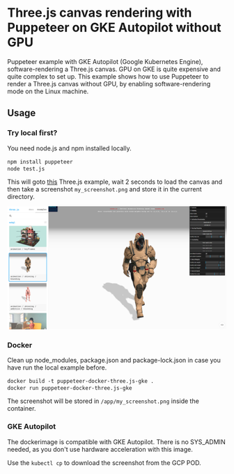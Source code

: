 # Three.js canvas rendering with Puppeteer on GKE Autopilot without GPU

Puppeteer example with GKE Autopilot (Google Kubernetes Engine), software-rendering a Three.js canvas.
GPU on GKE is quite expensive and quite complex to set up. This example shows how to use Puppeteer to render a Three.js canvas without GPU, 
by enabling software-rendering mode on the Linux machine.

## Usage

### Try local first?

You need node.js and npm installed locally.

```
npm install puppeteer
node test.js
```

This will goto [this](https://threejs.org/examples/#webgl_animation_skinning_blending) Three.js example, wait 2 seconds to load the canvas and then take a 
screenshot `my_screenshot.png` and store it in the current directory.

![Screenshot Output](example.png)

### Docker

Clean up node_modules, package.json and package-lock.json in case you have run the local example before.

```
docker build -t puppeteer-docker-three.js-gke .
docker run puppeteer-docker-three.js-gke
```

The screenshot will be stored in `/app/my_screenshot.png` inside the container.

### GKE Autopilot

The dockerimage is compatible with GKE Autopilot. There is no SYS_ADMIN needed, as you don't use hardware acceleration with this image.

Use the `kubectl cp` to download the screenshot from the GCP POD.

